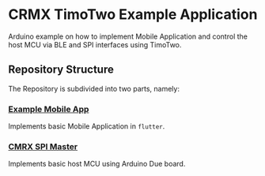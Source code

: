 # CRMX TimoTwo Example Application

Arduino example on how to implement Mobile Application and control the host MCU via BLE and SPI interfaces using TimoTwo.

## Repository Structure

The Repository is subdivided into two parts, namely:

### [Example Mobile App](exemple_mobile_app)

Implements basic Mobile Application in `flutter`.

### [CMRX SPI Master](crmx_spi_master)

Implements basic host MCU using Arduino Due board.
